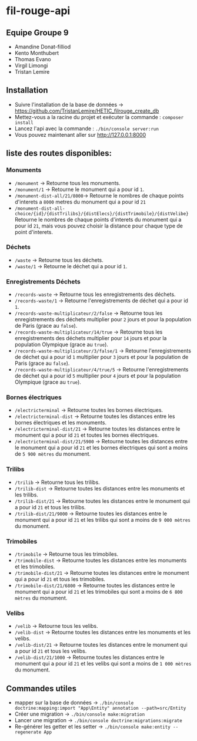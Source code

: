 # fil-rouge-api

## Equipe Groupe 9
- Amandine Donat-filliod
- Kento Monthubert
- Thomas Evano
- Virgil Limongi
- Tristan Lemire

## Installation
* Suivre l'installation de la base de données -> https://github.com/TristanLemire/HETIC_filrouge_create_db
* Mettez-vous a la racine du projet et exécuter la commande : `composer install`
* Lancez l'api avec la commande : `./bin/console server:run`
* Vous pouvez maintenant aller sur http://127.0.0.1:8000

## liste des routes disponibles:

### Monuments
* `/monument` -> Retourne tous les monuments.
* `/monument/1` -> Retourne le monument qui a pour id `1`. 
* `/monument-dist-all/21/8000`-> Retourne le nombres de chaque points d'interets a `8000` metres du monument qui a pour id `21`
* `/monument-dist-all-choice/{id}/{distTrilibs}/{distElecs}/{distTrimobile}/{distVelibe}`Retourne le nombres de chaque points d'interets du monument qui a pour id `21`, mais vous pouvez choisir la distance pour chaque type de point d'interets.

### Déchets
* `/waste` -> Retourne tous les déchets.
* `/waste/1` -> Retourne le déchet qui a pour id `1`.

### Enregistrements Déchets
* `/records-waste` -> Retourne tous les enregistrements des déchets.
* `/records-waste/1` -> Retourne l'enregistrements de déchet qui a pour id `1`.
* `/records-waste-multiplicateur/2/false` -> Retourne tous les enregistrements des déchets multiplier pour `2` jours et pour la population de Paris (grace au `false`).
* `/records-waste-multiplicateur/14/true` -> Retourne tous les enregistrements des déchets multiplier pour `14` jours et pour la population Olympique (grace au `true`).
* `/records-waste-multiplicateur/3/false/1` -> Retourne l'enregistrements de déchet qui a pour id `1` multiplier pour `3` jours et pour la population de Paris (grace au `false`).
* `/records-waste-multiplicateur/4/true/5` -> Retourne l'enregistrements de déchet qui a pour id `5` multiplier pour `4` jours et pour la population Olympique (grace au `true`).

### Bornes électriques
* `/electricterminal` -> Retourne toutes les bornes électriques.
* `/electricterminal-dist` -> Retourne toutes les distances entre les bornes électriques et les monuments.
* `/electricterminal-dist/21` -> Retourne toutes les distances entre le monument qui a pour id `21` et toutes les bornes électriques.
* `/electricterminal-dist/21/5900` -> Retourne toutes les distances entre le monument qui a pour id `21` et les bornes électriques qui sont a moins de `5 900 mètres` du monument.

### Trilibs
* `/trilib` -> Retourne tous les trilibs.
* `/trilib-dist` -> Retourne toutes les distances entre les monuments et les trilibs.
* `/trilib-dist/21` -> Retourne toutes les distances entre le monument qui a pour id `21` et tous les trilibs.
* `/trilib-dist/21/9000` -> Retourne toutes les distances entre le monument qui a pour id `21` et les trilibs qui sont a moins de `9 000 mètres` du monument.

### Trimobiles
* `/trimobile` -> Retourne tous les trimobiles.
* `/trimobile-dist` -> Retourne toutes les distances entre les monuments et les trimobiles.
* `/trimobile-dist/21` -> Retourne toutes les distances entre le monument qui a pour id `21` et tous les trimobiles.
* `/trimobile-dist/21/6800` -> Retourne toutes les distances entre le monument qui a pour id `21` et les trimobiles qui sont a moins de `6 800 mètres` du monument.

### Velibs
* `/velib` -> Retourne tous les velibs.
* `/velib-dist` -> Retourne toutes les distances entre les monuments et les velibs.
* `/velib-dist/21` -> Retourne toutes les distances entre le monument qui a pour id `21` et tous les velibs.
* `/velib-dist/21/1000` -> Retourne toutes les distances entre le monument qui a pour id `21` et les velibs qui sont a moins de `1 000 mètres` du monument.

## Commandes utiles
* mapper sur la base de données -> `./bin/console doctrine:mapping:import "App\Entity" annotation --path=src/Entity`
* Créer une migration -> `./bin/console make:migration`
* Lancer une migration -> `./bin/console doctrine:migrations:migrate`
* Re-générer les getter et les setter -> `./bin/console make:entity --regenerate App`

